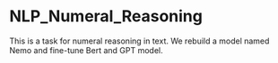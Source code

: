 # NLP_Numeral_Reasoning
This is a task for numeral reasoning in text. We rebuild a model named Nemo and fine-tune Bert and GPT model. 
